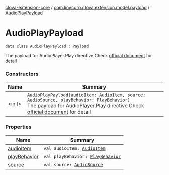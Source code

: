 [clova-extension-core](../../index.md) / [com.linecorp.clova.extension.model.payload](../index.md) / [AudioPlayPayload](./index.md)

# AudioPlayPayload

`data class AudioPlayPayload : `[`Payload`](../-payload.md)

The payload for AudioPlayer.Play directive
Check [official document](https://clova-developers.line.me/guide/#/CEK/References/CEK_API.md#Play) for detail

### Constructors

| Name | Summary |
|---|---|
| [&lt;init&gt;](-init-.md) | `AudioPlayPayload(audioItem: `[`AudioItem`](../../com.linecorp.clova.extension.model.audio/-audio-item/index.md)`, source: `[`AudioSource`](../../com.linecorp.clova.extension.model.audio/-audio-source/index.md)`, playBehavior: `[`PlayBehavior`](../../com.linecorp.clova.extension.model.audio/-play-behavior/index.md)`)`<br>The payload for AudioPlayer.Play directive Check [official document](https://clova-developers.line.me/guide/#/CEK/References/CEK_API.md#Play) for detail |

### Properties

| Name | Summary |
|---|---|
| [audioItem](audio-item.md) | `val audioItem: `[`AudioItem`](../../com.linecorp.clova.extension.model.audio/-audio-item/index.md) |
| [playBehavior](play-behavior.md) | `val playBehavior: `[`PlayBehavior`](../../com.linecorp.clova.extension.model.audio/-play-behavior/index.md) |
| [source](source.md) | `val source: `[`AudioSource`](../../com.linecorp.clova.extension.model.audio/-audio-source/index.md) |
